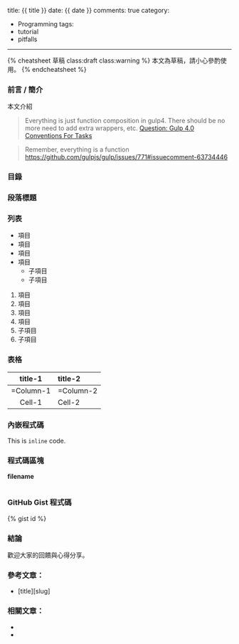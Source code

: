 title: {{ title }}
date: {{ date }}
comments: true
category:
  - Programming
tags:
  - tutorial
  - pitfalls
---
{% cheatsheet 草稿 class:draft class:warning %}
本文為草稿，請小心參酌使用。
{% endcheatsheet %}

### 前言 / 簡介

本文介紹

<!-- more -->

> Everything is just function composition in gulp4. There should be no more need to add extra 
wrappers, etc.
[Question: Gulp 4.0 Conventions For Tasks](https://github.com/gulpjs/gulp/issues/771#issuecomment-63244975)

> Remember, everything is a function
https://github.com/gulpjs/gulp/issues/771#issuecomment-63734446


### 目錄

[][1]
[](#id)

### 段落標題

[][2]

### 列表

* 項目
* 項目
* 項目
* 項目
  * 子項目
  * 子項目

1. 項目
2. 項目
3. 項目
4. 項目
  1. 子項目
  2. 子項目

### 表格

|title-1|title-2|
|:-----:|:------|
|=Column-1|=Column-2|
|Cell-1|Cell-2|

### 內嵌程式碼

This is `inline` code.

### 程式碼區塊

__filename__
``` lang
```

### GitHub Gist 程式碼

{% gist id %}

### 結論

歡迎大家的回饋與心得分享。

### 參考文章：

* [title][slug]

### 相關文章：

* [][1]
* [][2]

<!-- cross references -->

<!-- post_references -->

<!-- external references -->

[1]: link "title"
[2]: link "title"
